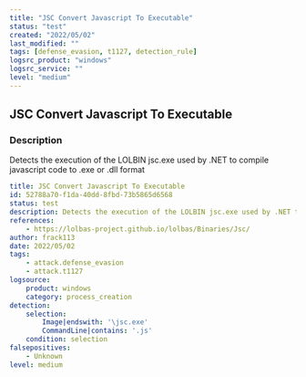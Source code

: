 ```yaml
---
title: "JSC Convert Javascript To Executable"
status: "test"
created: "2022/05/02"
last_modified: ""
tags: [defense_evasion, t1127, detection_rule]
logsrc_product: "windows"
logsrc_service: ""
level: "medium"
---
```


## JSC Convert Javascript To Executable

### Description

Detects the execution of the LOLBIN jsc.exe used by .NET to compile javascript code to .exe or .dll format

```yml
title: JSC Convert Javascript To Executable
id: 52788a70-f1da-40dd-8fbd-73b5865d6568
status: test
description: Detects the execution of the LOLBIN jsc.exe used by .NET to compile javascript code to .exe or .dll format
references:
    - https://lolbas-project.github.io/lolbas/Binaries/Jsc/
author: frack113
date: 2022/05/02
tags:
    - attack.defense_evasion
    - attack.t1127
logsource:
    product: windows
    category: process_creation
detection:
    selection:
        Image|endswith: '\jsc.exe'
        CommandLine|contains: '.js'
    condition: selection
falsepositives:
    - Unknown
level: medium

```
